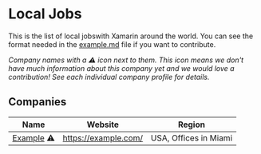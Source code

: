 # Local Jobs

This is the list of local jobswith Xamarin around the world. You can see the format needed in the [example.md](/company-profiles/example.md) file if you want to contribute.

_Company names with a ⚠️️️ icon next to them. This icon means we don't have much information about this company yet and we would love a contribution! See each individual company profile for details._

## Companies

Name | Website | Region
------------ | ------- | -------
[Example](/company-profiles/example.md) ⚠️️ | https://example.com/ | USA, Offices in Miami
